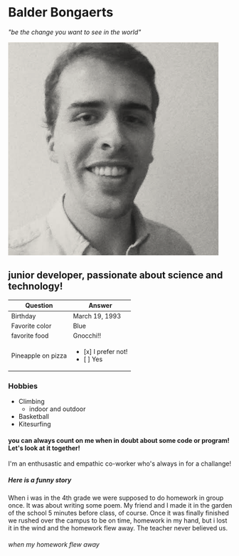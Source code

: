 # Balder Bongaerts

_"be the change you want to see in the world"_

![alt text](https://github.com/balderb/markdown-challenge/blob/master/screenshot.png "Hi there!")

## junior developer, passionate about science and technology!

| Question           | Answer    
| -------------      | ------------- 
| Birthday          | March 19, 1993
| Favorite color| Blue          
| favorite food| Gnocchi!!    
| Pineapple on pizza     | <ul><li>[x] I prefer not!</li><li>[ ] Yes</li></ul>

### Hobbies

- Climbing
	- indoor and outdoor
- Basketball
- Kitesurfing

#### you can always count on me when in doubt about some code or program! Let's look at it together! 

I'm an enthusastic and empathic co-worker who's always in for a challange! 

##### Here is a funny story

When i was in the 4th grade we were supposed to do homework in group once. It was about writing some poem. My friend and I made it in the garden of the school 5 minutes before class, of course. Once it was finally finished we rushed over the campus to be on time, homework in my hand, but i lost it in the wind and the homework flew away. The teacher never believed us.

###### when my homework flew away










